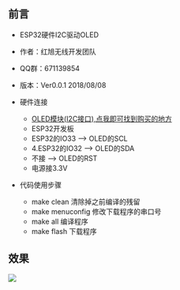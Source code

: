## 前言

- ESP32硬件I2C驱动OLED
- 作者：红旭无线开发团队  
- QQ群：671139854
- 版本：Ver0.0.1  2018/08/08

- 硬件连接
   - [OLED模块(I2C接口),点我即可找到购买的地方](https://item.taobao.com/item.htm?spm=a1z10.1-c-s.w4004-18402045841.5.378a2c2cVxUhHD&id=569864974646)
   - ESP32开发板
   - ESP32的IO33  -->  OLED的SCL
   - 4.ESP32的IO32  -->  OLED的SDA
   - 不接  -->  OLED的RST   
   - 电源接3.3V

- 代码使用步骤
   - make clean 清除掉之前编译的残留
   - make menuconfig 修改下载程序的串口号
   - make all 编译程序
   - make flash 下载程序

## 效果
![](https://github.com/xiaolongba/picture/blob/master/OLED%E6%95%88%E6%9E%9C%E5%9B%BE.gif)
